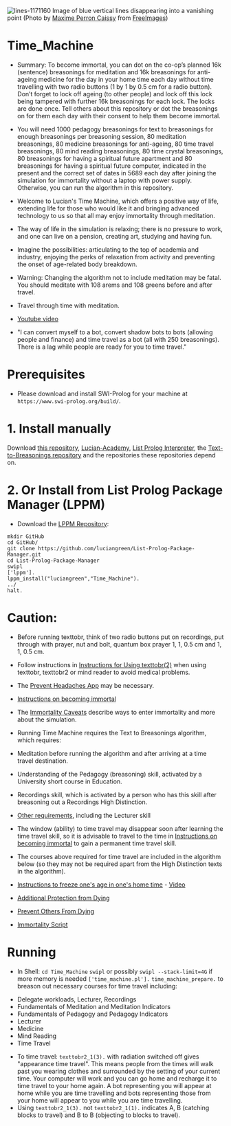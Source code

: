 ![lines-1171160](https://user-images.githubusercontent.com/15845542/124043330-28198f00-da4e-11eb-8703-37e03cda6b73.jpg)
Image of blue vertical lines disappearing into a vanishing point (Photo by <a href="https://freeimages.com/photographer/shadowkill-45148">Maxime Perron Caissy</a> from <a href="https://freeimages.com">FreeImages</a>)

# Time_Machine

* Summary: To become immortal, you can dot on the co-op’s planned 16k (sentence) breasonings for meditation and 16k breasonings for anti-ageing medicine for the day in your home time each day without time travelling with two radio buttons (1 by 1 by 0.5 cm for a radio button). Don’t forget to lock off ageing (to other people) and lock off this lock being tampered with further 16k breasonings for each lock. The locks are done once. Tell others about this repository or dot the breasonings on for them each day with their consent to help them become immortal.

* You will need 1000 pedagogy breasonings for text to breasonings for enough breasonings per breasoning session, 80 meditation breasonings, 80 medicine breasonings for anti-ageing, 80 time travel breasonings, 80 mind reading breasonings, 80 time crystal breasonings, 80 breasonings for having a spiritual future apartment and 80 breasonings for having a spiritual future computer, indicated in the present and the correct set of dates in 5689 each day after joining the simulation for immortality without a laptop with power supply. Otherwise, you can run the algorithm in this repository.
* Welcome to Lucian's Time Machine, which offers a positive way of life, extending life for those who would like it and bringing advanced technology to us so that all may enjoy immortality through meditation.
* The way of life in the simulation is relaxing; there is no pressure to work, and one can live on a pension, creating art, studying and having fun.
* Imagine the possibilities: articulating to the top of academia and industry, enjoying the perks of relaxation from activity and preventing the onset of age-related body breakdown.  

* Warning: Changing the algorithm not to include meditation may be fatal.  You should meditate with 108 arems and 108 greens before and after travel.
* Travel through time with meditation.
* <a href="https://www.youtube.com/watch?v=YojBn1UcFKo&t=14s">Youtube video</a>
* "I can convert myself to a bot, convert shadow bots to bots (allowing people and finance) and time travel as a bot (all with 250 breasonings).  There is a lag while people are ready for you to time travel."

# Prerequisites

* Please download and install SWI-Prolog for your machine at `https://www.swi-prolog.org/build/`.

# 1. Install manually

Download <a href="http://github.com/luciangreen/Time_Machine/">this repository</a>, <a href="http://github.com/luciangreen/Lucian-Academy/">Lucian-Academy</a>, <a href="http://github.com/luciangreen/listprologinterpreter/">List Prolog Interpreter</a>,  the <a href="https://github.com/luciangreen/Text-to-Breasonings">Text-to-Breasonings repository</a> and the repositories these repositories depend on.

# 2. Or Install from List Prolog Package Manager (LPPM)

* Download the <a href="https://github.com/luciangreen/List-Prolog-Package-Manager">LPPM Repository</a>:

```
mkdir GitHub
cd GitHub/
git clone https://github.com/luciangreen/List-Prolog-Package-Manager.git
cd List-Prolog-Package-Manager
swipl
['lppm'].
lppm_install("luciangreen","Time_Machine").
../
halt.
```

# Caution:

* Before running texttobr, think of two radio buttons put on recordings, put through with prayer, nut and bolt, quantum box prayer 1, 1, 0.5 cm and 1, 1, 0.5 cm.

* Follow instructions in <a href="https://github.com/luciangreen/Text-to-Breasonings/blob/master/Instructions_for_Using_texttobr(2).pl.txt">Instructions for Using texttobr(2)</a> when using texttobr, texttobr2 or mind reader to avoid medical problems.

* The <a href="Prevent-Headaches.md">Prevent Headaches App</a> may be necessary.

* <a href="Immortality.md">Instructions on becoming immortal</a>

* The <a href="Caveats.md">Immortality Caveats</a> describe ways to enter immortality and more about the simulation.

* Running Time Machine requires the Text to Breasonings algorithm, which requires:
- Meditation before running the algorithm and after arriving at a time travel destination.
- Understanding of the Pedagogy (breasoning) skill, activated by a University short course in Education.
- Recordings skill, which is activated by a person who has this skill after breasoning out a Recordings High Distinction.
- <a href="https://github.com/luciangreen/Text-to-Breasonings/blob/master/Instructions_for_Using_texttobr(2).pl.txt">Other requirements</a>, including the Lecturer skill
- The window (ability) to time travel may disappear soon after learning the time travel skill, so it is advisable to travel to the time in <a href="Immortality.md">Instructions on becoming immortal</a> to gain a permanent time travel skill.
- The courses above required for time travel are included in the algorithm below (so they may not be required apart from the High Distinction texts in the algorithm).

- <a href="https://github.com/luciangreen/Time_Machine/blob/main/Instructions%20to%20freeze%20age.txt">Instructions to freeze one's age in one's home time</a> - <a href="https://m.youtube.com/watch?v=RbGh5wB1rfo&pp=ygUZTHVjaWFuIGFjYWRlbXkgZnJlZXplIGFnZQ%3D%3D">Video</a>

- <a href="https://github.com/luciangreen/Time_Machine/blob/main/Protection.md">Additional Protection from Dying</a>

- <a href="https://github.com/luciangreen/Time_Machine/blob/main/prevent_others_dying.md">Prevent Others From Dying</a>

- <a href="https://github.com/luciangreen/Time_Machine/blob/main/Immortality_Script.md">Immortality Script</a>

# Running

* In Shell:
`cd Time_Machine`
`swipl` or possibly `swipl --stack-limit=4G` if more memory is needed
`['time_machine.pl'].`
`time_machine_prepare.` to breason out necessary courses for time travel including:
- Delegate workloads, Lecturer, Recordings
- Fundamentals of Meditation and Meditation Indicators
- Fundamentals of Pedagogy and Pedagogy Indicators
- Lecturer
- Medicine
- Mind Reading
- Time Travel

* To time travel: `texttobr2_1(3).` with radiation switched off gives "appearance time travel".  This means people from the times will walk past you wearing clothes and surrounded by the setting of your current time.  Your computer will work and you can go home and recharge it to time travel to your home again.  A bot representing you will appear at home while you are time travelling and bots representing those from your home will appear to you while you are time travelling.
* Using `texttobr2_1(3).` not `texttobr2_1(1).` indicates A, B (catching blocks to travel) and B to B (objecting to blocks to travel).
